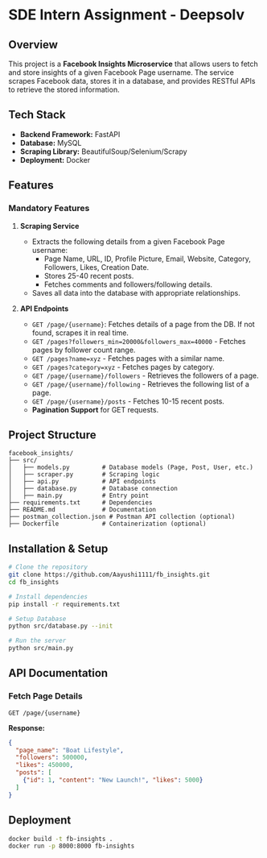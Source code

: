 # SDE Intern Assignment - Deepsolv

## Overview
This project is a **Facebook Insights Microservice** that allows users to fetch and store insights of a given Facebook Page username. The service scrapes Facebook data, stores it in a database, and provides RESTful APIs to retrieve the stored information.

## Tech Stack
- **Backend Framework:** FastAPI
- **Database:** MySQL
- **Scraping Library:** BeautifulSoup/Selenium/Scrapy
- **Deployment:** Docker 


## Features

### Mandatory Features
1. **Scraping Service**
   - Extracts the following details from a given Facebook Page username:
     - Page Name, URL, ID, Profile Picture, Email, Website, Category, Followers, Likes, Creation Date.
     - Stores 25-40 recent posts.
     - Fetches comments and followers/following details.
   - Saves all data into the database with appropriate relationships.

2. **API Endpoints**
   - `GET /page/{username}`: Fetches details of a page from the DB. If not found, scrapes it in real time.
   - `GET /pages?followers_min=20000&followers_max=40000` - Fetches pages by follower count range.
   - `GET /pages?name=xyz` - Fetches pages with a similar name.
   - `GET /pages?category=xyz` - Fetches pages by category.
   - `GET /page/{username}/followers` - Retrieves the followers of a page.
   - `GET /page/{username}/following` - Retrieves the following list of a page.
   - `GET /page/{username}/posts` - Fetches 10-15 recent posts.
   - **Pagination Support** for GET requests.


## Project Structure
```
facebook_insights/
├── src/
│   ├── models.py         # Database models (Page, Post, User, etc.)
│   ├── scraper.py        # Scraping logic
│   ├── api.py            # API endpoints
│   ├── database.py       # Database connection
│   ├── main.py           # Entry point
├── requirements.txt      # Dependencies
├── README.md             # Documentation
├── postman_collection.json # Postman API collection (optional)
├── Dockerfile            # Containerization (optional)
```

## Installation & Setup
```bash
# Clone the repository
git clone https://github.com/Aayushi1111/fb_insights.git
cd fb_insights

# Install dependencies
pip install -r requirements.txt

# Setup Database
python src/database.py --init

# Run the server
python src/main.py
```

## API Documentation
### Fetch Page Details
```http
GET /page/{username}
```
**Response:**
```json
{
  "page_name": "Boat Lifestyle",
  "followers": 500000,
  "likes": 450000,
  "posts": [
    {"id": 1, "content": "New Launch!", "likes": 5000}
  ]
}
```

## Deployment

```bash
docker build -t fb-insights .
docker run -p 8000:8000 fb-insights
```

